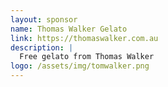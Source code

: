 ```yaml
---
layout: sponsor
name: Thomas Walker Gelato
link: https://thomaswalker.com.au
description: |
  Free gelato from Thomas Walker
logo: /assets/img/tomwalker.png
---
```

